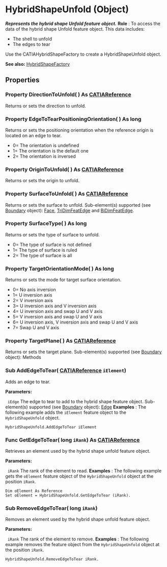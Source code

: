 # HybridShapeUnfold (Object)

**_Represents the hybrid shape Unfold feature object._**
**Role** : To access the data of the hybrid shape Unfold feature object. This data includes:

  * The shell to unfold
  * The edges to tear

Use the CATIAHybridShapeFactory to create a HybridShapeUnfold object.

**See also:**      [HybridShapeFactory](../GSMInterfaces/interface_HybridShapeFactory_68680.md)

## Properties

### Property **DirectionToUnfold**( ) As [CATIAReference](../InfInterfaces/interface_Reference_17481.md)

Returns or sets the direction to unfold.  
### Property **EdgeToTearPositioningOrientation**( ) As long

Returns or sets the positioning orientation when the reference origin is located on an edge to tear.

  * 0= The orientation is undefined
  * 1= The orientation is the default one
  * 2= The orientation is inversed

### Property **OriginToUnfold**( ) As [CATIAReference](../InfInterfaces/interface_Reference_17481.md)

Returns or sets the origin to unfold.  
### Property **SurfaceToUnfold**( ) As [CATIAReference](../InfInterfaces/interface_Reference_17481.md)

Returns or sets the surface to unfold.
Sub-element(s) supported (see [Boundary](../MecModInterfaces/interface_Boundary_14542.md) object): [Face](../MecModInterfaces/interface_Face_3398.md), [TriDimFeatEdge](../MecModInterfaces/interface_TriDimFeatEdge_39030.md) and [BiDimFeatEdge](../MecModInterfaces/interface_BiDimFeatEdge_33192.md).  
### Property **SurfaceType**( ) As long

Returns or sets the type of surface to unfold.

  * 0= The type of surface is not defined
  * 1= The type of surface is ruled
  * 2= The type of surface is all

### Property **TargetOrientationMode**( ) As long

Returns or sets the mode for target surface orientation.

  * 0= No axis inversion
  * 1= U inversion axis
  * 2= V inversion axis
  * 3= U inversion axis and V inversion axis
  * 4= U inversion axis and swap U and V axis
  * 5= V inversion axis and swap U and V axis
  * 6= U inversion axis, V inversion axis and swap U and V axis
  * 7= Swap U and V axis

### Property **TargetPlane**( ) As [CATIAReference](../InfInterfaces/interface_Reference_17481.md)

Returns or sets the target plane.
Sub-element(s) supported (see [Boundary](../MecModInterfaces/interface_Boundary_14542.md) object):  Methods

### Sub **AddEdgeToTear**( [CATIAReference](../InfInterfaces/interface_Reference_17481.md)  `iElement`)

Adds an edge to tear.

**Parameters:**

` iEdge`      The edge to tear to add to the hybrid shape feature object.
Sub-element(s) supported (see
[Boundary](../MecModInterfaces/interface_Boundary_14542.md) object): [Edge](../MecModInterfaces/interface_Edge_3456.md) **Examples** :      The following example adds the `iElement` feature object to the `HybridShapeUnfold` object.

```VBScript
HybridShapeUnfold.AddEdgeToTear iElement

```

### Func **GetEdgeToTear**( long  `iRank`) As [CATIAReference](../InfInterfaces/interface_Reference_17481.md)

Retrieves an element used by the hybrid shape unfold feature object.

**Parameters:**

` iRank`      The rank of the element to read.  **Examples** :      The following example gets the `oElement` feature object of the `HybridShapeUnfold` object at the position `iRank`.

```VBScript
Dim oElement As Reference
Set oElement = HybridShapeUnfold.GetEdgeToTear (iRank).

```

### Sub **RemoveEdgeToTear**( long  `iRank`)

Removes an element used by the hybrid shape unfold feature object.

**Parameters:**

` iRank`      The rank of the element to remove.  **Examples** :      The following example removes the feature object from the `HybridShapeUnfold` object at the position `iRank`.

```VBScript
HybridShapeUnfold.RemoveEdgeToTear iRank.

```